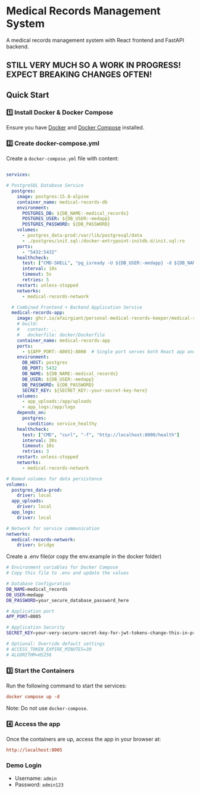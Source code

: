 # Medical Records Management System

A medical records management system with React frontend and FastAPI backend.

## STILL VERY MUCH SO A WORK IN PROGRESS! EXPECT BREAKING CHANGES OFTEN!

## Quick Start

### 1️⃣ Install Docker & Docker Compose

Ensure you have [Docker](https://docs.docker.com/get-docker/) and [Docker Compose](https://docs.docker.com/compose/install/) installed.

### 2️⃣ Create docker-compose.yml

Create a `docker-compose.yml` file with content:

```yaml

services:  

# PostgreSQL Database Service
  postgres:
    image: postgres:15.8-alpine
    container_name: medical-records-db
    environment:
      POSTGRES_DB: ${DB_NAME:-medical_records}
      POSTGRES_USER: ${DB_USER:-medapp}
      POSTGRES_PASSWORD: ${DB_PASSWORD}
    volumes:
      - postgres_data-prod:/var/lib/postgresql/data
      - ./postgres/init.sql:/docker-entrypoint-initdb.d/init.sql:ro
    ports:
      - "5432:5432"    
    healthcheck:
      test: ["CMD-SHELL", "pg_isready -U ${DB_USER:-medapp} -d ${DB_NAME:-medical_records}"]
      interval: 10s
      timeout: 5s
      retries: 5
    restart: unless-stopped
    networks:
      - medical-records-network

  # Combined Frontend + Backend Application Service
  medical-records-app:
    image: ghcr.io/afairgiant/personal-medical-records-keeper/medical-records:latest
    # build:
    #   context: ..
    #   dockerfile: docker/Dockerfile    
    container_name: medical-records-app
    ports:
      - ${APP_PORT:-8005}:8000  # Single port serves both React app and FastAPI      
    environment:
      DB_HOST: postgres
      DB_PORT: 5432
      DB_NAME: ${DB_NAME:-medical_records}
      DB_USER: ${DB_USER:-medapp}
      DB_PASSWORD: ${DB_PASSWORD}
      SECRET_KEY: ${SECRET_KEY:-your-secret-key-here}
    volumes:
      - app_uploads:/app/uploads
      - app_logs:/app/logs
    depends_on:
      postgres:
        condition: service_healthy
    healthcheck:
      test: ["CMD", "curl", "-f", "http://localhost:8000/health"]
      interval: 30s
      timeout: 10s
      retries: 3
    restart: unless-stopped
    networks:
      - medical-records-network

# Named volumes for data persistence
volumes:
  postgres_data-prod:
    driver: local
  app_uploads:
    driver: local
  app_logs:
    driver: local

# Network for service communication
networks:
  medical-records-network:
    driver: bridge
```
Create a .env file(or copy the env.example in the docker folder)
```bash
# Environment variables for Docker Compose
# Copy this file to .env and update the values

# Database Configuration
DB_NAME=medical_records
DB_USER=medapp
DB_PASSWORD=your_secure_database_password_here

# Application port
APP_PORT=8005

# Application Security
SECRET_KEY=your-very-secure-secret-key-for-jwt-tokens-change-this-in-production

# Optional: Override default settings
# ACCESS_TOKEN_EXPIRE_MINUTES=30
# ALGORITHM=HS256
```
### 3️⃣ Start the Containers

Run the following command to start the services:

```ini
docker compose up -d
```
Note: Do not use ```docker-compose```.

### 4️⃣ Access the app

Once the containers are up, access the app in your browser at:

```ini
http://localhost:8005
```

### Demo Login
- Username: `admin`
- Password: `admin123`


```
